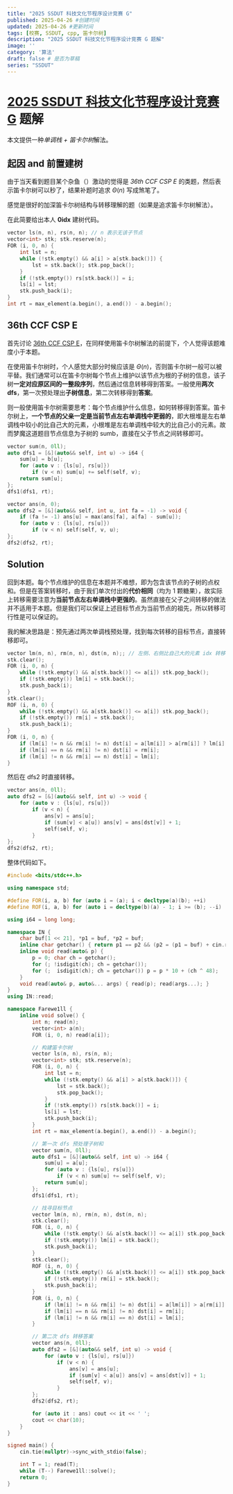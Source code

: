 ```yaml
---
title: "2025 SSDUT 科技文化节程序设计竞赛 G"
published: 2025-04-26 #创建时间
updated: 2025-04-26 #更新时间
tags: [校赛, SSDUT, cpp, 笛卡尔树]
description: "2025 SSDUT 科技文化节程序设计竞赛 G 题解"
image: ''
category: '算法'
draft: false # 是否为草稿
series: "SSDUT"
---
```

# [2025 SSDUT 科技文化节程序设计竞赛 G](https://hydro.ac/d/ssdut/p/O1043) 题解

本文提供一种*单调栈 + 笛卡尔树*解法。

## 起因 and 前置建树

由于当天看到题目某个杂鱼（）激动的觉得是 *36th CCF CSP E* 的类题，然后表示笛卡尔树可以秒了，结果补题时追求 $\Theta(n)$ 写成煞笔了。

感觉是很好的加深笛卡尔树结构与转移理解的题（如果是追求笛卡尔树解法）。

在此简要给出本人 **0idx** 建树代码。

```cpp
vector ls(n, n), rs(n, n); // n 表示无该子节点
vector<int> stk; stk.reserve(n);
FOR (i, 0, n) {
	int lst = n;
	while (!stk.empty() && a[i] > a[stk.back()]) {
		lst = stk.back(); stk.pop_back();
	}
	if (!stk.empty()) rs[stk.back()] = i;
	ls[i] = lst;
	stk.push_back(i);
}
int rt = max_element(a.begin(), a.end()) - a.begin();
```

## 36th CCF CSP E

首先讨论 [36th CCF CSP E](https://sim.csp.thusaac.com/contest/36/problem/4)，在同样使用笛卡尔树解法的前提下，个人觉得该题难度小于本题。

在使用笛卡尔树时，个人感觉大部分时候应该是 $\Theta(n)$，否则笛卡尔树一般可以被平替。我们通常可以在笛卡尔树每个节点上维护以该节点为根的子树的信息，该子树**一定对应原区间的一整段序列**，然后通过信息转移得到答案。一般使用**两次 dfs**，第一次预处理出**子树信息**，第二次转移得到**答案**。

则一般使用笛卡尔树需要思考：每个节点维护什么信息，如何转移得到答案。笛卡尔树上，**一个节点的父亲一定是当前节点左右单调栈中更弱的**，即大根堆是左右单调栈中较小的比自己大的元素，小根堆是左右单调栈中较大的比自己小的元素。故而梦魔这道题目节点信息为子树的 sumb，直接在父子节点之间转移即可。

```cpp
vector sum(n, 0ll);
auto dfs1 = [&](auto&& self, int u) -> i64 {
	sum[u] = b[u];
	for (auto v : {ls[u], rs[u]})
		if (v < n) sum[u] += self(self, v);
	return sum[u];
};
dfs1(dfs1, rt);

vector ans(n, 0);
auto dfs2 = [&](auto&& self, int u, int fa = -1) -> void {
	if (fa != -1) ans[u] = max(ans[fa], a[fa] - sum[u]);
	for (auto v : {ls[u], rs[u]})
		if (v < n) self(self, v, u);
};
dfs2(dfs2, rt);
```

## Solution

回到本题。每个节点维护的信息在本题并不难想，即为包含该节点的子树的点权和。但是在答案转移时，由于我们单次付出的**代价相同**（均为 1 颗糖果），故实际上转移需要注意为**当前节点左右单调栈中更强的**。虽然直接在父子之间转移的做法并不适用于本题。但是我们可以保证上述目标节点为当前节点的祖先，所以转移可行性是可以保证的。

我的解决思路是：预先通过两次单调栈预处理，找到每次转移的目标节点，直接转移即可。

```cpp
vector lm(n, n), rm(n, n), dst(n, n);; // 左侧、右侧比自己大的元素 idx 转移时的目标节点
stk.clear();
FOR (i, 0, n) {
	while (!stk.empty() && a[stk.back()] <= a[i]) stk.pop_back();
	if (!stk.empty()) lm[i] = stk.back();
	stk.push_back(i);
}
stk.clear();
ROF (i, n, 0) {
	while (!stk.empty() && a[stk.back()] <= a[i]) stk.pop_back();
	if (!stk.empty()) rm[i] = stk.back();
	stk.push_back(i);
}
FOR (i, 0, n) {
	if (lm[i] != n && rm[i] != n) dst[i] = a[lm[i]] > a[rm[i]] ? lm[i] : rm[i];
	if (lm[i] == n && rm[i] != n) dst[i] = rm[i];
	if (lm[i] != n && rm[i] == n) dst[i] = lm[i];
}
```

然后在 dfs2 时直接转移。

```cpp
vector ans(n, 0ll);
auto dfs2 = [&](auto&& self, int u) -> void {
	for (auto v : {ls[u], rs[u]})
		if (v < n) {
			ans[v] = ans[u];
			if (sum[v] < a[u]) ans[v] = ans[dst[v]] + 1;
			self(self, v);
		}
};
dfs2(dfs2, rt);
```

整体代码如下。

```cpp
#include <bits/stdc++.h>

using namespace std;

#define FOR(i, a, b) for (auto i = (a); i < decltype(a)(b); ++i)
#define ROF(i, a, b) for (auto i = decltype(b)(a) - 1; i >= (b); --i)

using i64 = long long;

namespace IN {
	char buf[1 << 21], *p1 = buf, *p2 = buf;
	inline char getchar() { return p1 == p2 && (p2 = (p1 = buf) + cin.rdbuf()->sgetn(buf, 1 << 21), p1 == p2) ? EOF : *p1++; }
	inline void read(auto& p) {
		p = 0; char ch = getchar();
		for (; !isdigit(ch); ch = getchar());
		for (;  isdigit(ch); ch = getchar()) p = p * 10 + (ch ^ 48);
	}
	void read(auto& p, auto&... args) { read(p); read(args...); }
}
using IN::read;

namespace Farewe1ll {
	inline void solve() {
		int n; read(n);
		vector<int> a(n);
		FOR (i, 0, n) read(a[i]);

		// 构建笛卡尔树
		vector ls(n, n), rs(n, n);
		vector<int> stk; stk.reserve(n);
		FOR (i, 0, n) {
			int lst = n;
			while (!stk.empty() && a[i] > a[stk.back()]) {
				lst = stk.back();
				stk.pop_back();
			}
			if (!stk.empty()) rs[stk.back()] = i;
			ls[i] = lst;
			stk.push_back(i);
		}
		int rt = max_element(a.begin(), a.end()) - a.begin();

		// 第一次 dfs 预处理子树和
		vector sum(n, 0ll);
		auto dfs1 = [&](auto&& self, int u) -> i64 {
			sum[u] = a[u];
			for (auto v : {ls[u], rs[u]})
				if (v < n) sum[u] += self(self, v);
			return sum[u];
		};
		dfs1(dfs1, rt);

		// 找寻目标节点
		vector lm(n, n), rm(n, n), dst(n, n);
		stk.clear();
		FOR (i, 0, n) {
			while (!stk.empty() && a[stk.back()] <= a[i]) stk.pop_back();
			if (!stk.empty()) lm[i] = stk.back();
			stk.push_back(i);
		}
		stk.clear();
		ROF (i, n, 0) {
			while (!stk.empty() && a[stk.back()] <= a[i]) stk.pop_back();
			if (!stk.empty()) rm[i] = stk.back();
			stk.push_back(i);
		}
		FOR (i, 0, n) {
			if (lm[i] != n && rm[i] != n) dst[i] = a[lm[i]] > a[rm[i]] ? lm[i] : rm[i];
			if (lm[i] == n && rm[i] != n) dst[i] = rm[i];
			if (lm[i] != n && rm[i] == n) dst[i] = lm[i];
		}

		// 第二次 dfs 转移答案
		vector ans(n, 0ll);
		auto dfs2 = [&](auto&& self, int u) -> void {
			for (auto v : {ls[u], rs[u]})
				if (v < n) {
					ans[v] = ans[u];
					if (sum[v] < a[u]) ans[v] = ans[dst[v]] + 1;
					self(self, v);
				}
		};
		dfs2(dfs2, rt);

		for (auto it : ans) cout << it << ' ';
		cout << char(10);
	}
}

signed main() {
	cin.tie(nullptr)->sync_with_stdio(false);

	int T = 1; read(T);
	while (T--) Farewe1ll::solve();
	return 0;
}
```